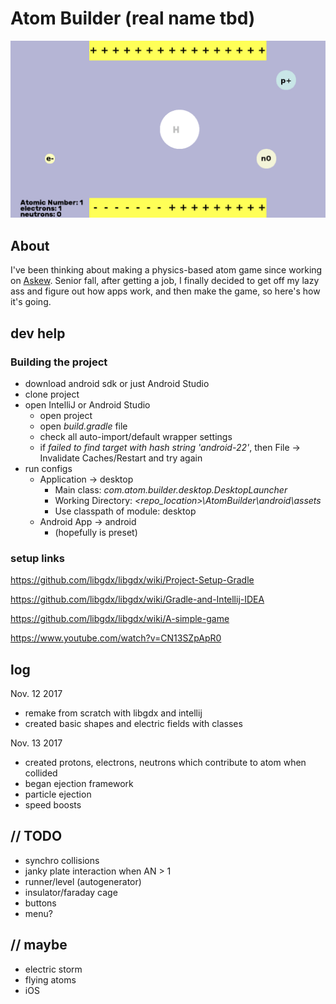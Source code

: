 # Atom Builder (real name tbd)
![current view](https://github.com/echyam/atombuilder/blob/master/mobile_gameplay.png)

## About
I've been thinking about making a physics-based atom game since working on [Askew](https://github.com/MantisInk/askew-coursedev). Senior fall, after getting a job, I finally decided to get off my lazy ass and figure out how apps work, and then make the game, so here's how it's going.

## dev help

### Building the project
* download android sdk or just Android Studio
* clone project
* open IntelliJ or Android Studio
  * open project
  * open _build.gradle_ file
  * check all auto-import/default wrapper settings
  * if _failed to find target with hash string 'android-22'_, then File -> Invalidate Caches/Restart and try again
* run configs
  * Application -> desktop
    * Main class: _com.atom.builder.desktop.DesktopLauncher_
    * Working Directory: _<repo_location>\AtomBuilder\android\assets_
    * Use classpath of module: desktop
  * Android App -> android
    * (hopefully is preset)

### setup links
https://github.com/libgdx/libgdx/wiki/Project-Setup-Gradle

https://github.com/libgdx/libgdx/wiki/Gradle-and-Intellij-IDEA

https://github.com/libgdx/libgdx/wiki/A-simple-game

https://www.youtube.com/watch?v=CN13SZpApR0

## log
Nov. 12 2017
  * remake from scratch with libgdx and intellij
  * created basic shapes and electric fields with classes
  
Nov. 13 2017
  * created protons, electrons, neutrons which contribute to atom when collided
  * began ejection framework
  * particle ejection
  * speed boosts
## // TODO
  * synchro collisions
  * janky plate interaction when AN > 1
  * runner/level (autogenerator)
  * insulator/faraday cage
  * buttons
  * menu?
## // maybe
  * electric storm
  * flying atoms
  * iOS
  

